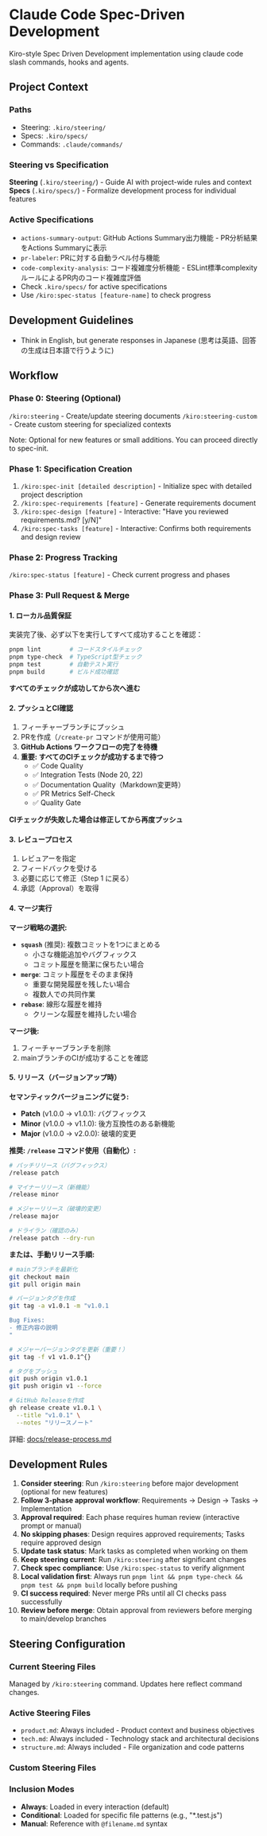 # Claude Code Spec-Driven Development

Kiro-style Spec Driven Development implementation using claude code slash commands, hooks and agents.

## Project Context

### Paths

- Steering: `.kiro/steering/`
- Specs: `.kiro/specs/`
- Commands: `.claude/commands/`

### Steering vs Specification

**Steering** (`.kiro/steering/`) - Guide AI with project-wide rules and context
**Specs** (`.kiro/specs/`) - Formalize development process for individual features

### Active Specifications

- `actions-summary-output`: GitHub Actions Summary出力機能 - PR分析結果をActions Summaryに表示
- `pr-labeler`: PRに対する自動ラベル付与機能
- `code-complexity-analysis`: コード複雑度分析機能 - ESLint標準complexityルールによるPR内のコード複雑度評価
- Check `.kiro/specs/` for active specifications
- Use `/kiro:spec-status [feature-name]` to check progress

## Development Guidelines

- Think in English, but generate responses in Japanese (思考は英語、回答の生成は日本語で行うように)

## Workflow

### Phase 0: Steering (Optional)

`/kiro:steering` - Create/update steering documents
`/kiro:steering-custom` - Create custom steering for specialized contexts

Note: Optional for new features or small additions. You can proceed directly to spec-init.

### Phase 1: Specification Creation

1. `/kiro:spec-init [detailed description]` - Initialize spec with detailed project description
2. `/kiro:spec-requirements [feature]` - Generate requirements document
3. `/kiro:spec-design [feature]` - Interactive: "Have you reviewed requirements.md? [y/N]"
4. `/kiro:spec-tasks [feature]` - Interactive: Confirms both requirements and design review

### Phase 2: Progress Tracking

`/kiro:spec-status [feature]` - Check current progress and phases

### Phase 3: Pull Request & Merge

#### 1. ローカル品質保証

実装完了後、必ず以下を実行してすべて成功することを確認：

```bash
pnpm lint        # コードスタイルチェック
pnpm type-check  # TypeScript型チェック
pnpm test        # 自動テスト実行
pnpm build       # ビルド成功確認
```

**すべてのチェックが成功してから次へ進む**

#### 2. プッシュとCI確認

1. フィーチャーブランチにプッシュ
2. PRを作成（`/create-pr` コマンドが使用可能）
3. **GitHub Actions ワークフローの完了を待機**
4. **重要: すべてのCIチェックが成功するまで待つ**
   - ✅ Code Quality
   - ✅ Integration Tests (Node 20, 22)
   - ✅ Documentation Quality（Markdown変更時）
   - ✅ PR Metrics Self-Check
   - ✅ Quality Gate

**CIチェックが失敗した場合は修正してから再度プッシュ**

#### 3. レビュープロセス

1. レビュアーを指定
2. フィードバックを受ける
3. 必要に応じて修正（Step 1 に戻る）
4. 承認（Approval）を取得

#### 4. マージ実行

**マージ戦略の選択:**

- **`squash`** (推奨): 複数コミットを1つにまとめる
  - 小さな機能追加やバグフィックス
  - コミット履歴を簡潔に保ちたい場合
- **`merge`**: コミット履歴をそのまま保持
  - 重要な開発履歴を残したい場合
  - 複数人での共同作業
- **`rebase`**: 線形な履歴を維持
  - クリーンな履歴を維持したい場合

**マージ後:**

1. フィーチャーブランチを削除
2. mainブランチのCIが成功することを確認

#### 5. リリース（バージョンアップ時）

**セマンティックバージョニングに従う:**

- **Patch** (v1.0.0 → v1.0.1): バグフィックス
- **Minor** (v1.0.0 → v1.1.0): 後方互換性のある新機能
- **Major** (v1.0.0 → v2.0.0): 破壊的変更

**推奨: `/release` コマンド使用（自動化）:**

```bash
# パッチリリース（バグフィックス）
/release patch

# マイナーリリース（新機能）
/release minor

# メジャーリリース（破壊的変更）
/release major

# ドライラン（確認のみ）
/release patch --dry-run
```

**または、手動リリース手順:**

```bash
# mainブランチを最新化
git checkout main
git pull origin main

# バージョンタグを作成
git tag -a v1.0.1 -m "v1.0.1

Bug Fixes:
- 修正内容の説明
"

# メジャーバージョンタグを更新（重要！）
git tag -f v1 v1.0.1^{}

# タグをプッシュ
git push origin v1.0.1
git push origin v1 --force

# GitHub Releaseを作成
gh release create v1.0.1 \
  --title "v1.0.1" \
  --notes "リリースノート"
```

詳細: [docs/release-process.md](docs/release-process.md)

## Development Rules

1. **Consider steering**: Run `/kiro:steering` before major development (optional for new features)
2. **Follow 3-phase approval workflow**: Requirements → Design → Tasks → Implementation
3. **Approval required**: Each phase requires human review (interactive prompt or manual)
4. **No skipping phases**: Design requires approved requirements; Tasks require approved design
5. **Update task status**: Mark tasks as completed when working on them
6. **Keep steering current**: Run `/kiro:steering` after significant changes
7. **Check spec compliance**: Use `/kiro:spec-status` to verify alignment
8. **Local validation first**: Always run `pnpm lint && pnpm type-check && pnpm test && pnpm build` locally before pushing
9. **CI success required**: Never merge PRs until all CI checks pass successfully
10. **Review before merge**: Obtain approval from reviewers before merging to main/develop branches

## Steering Configuration

### Current Steering Files

Managed by `/kiro:steering` command. Updates here reflect command changes.

### Active Steering Files

- `product.md`: Always included - Product context and business objectives
- `tech.md`: Always included - Technology stack and architectural decisions
- `structure.md`: Always included - File organization and code patterns

### Custom Steering Files

<!-- Added by /kiro:steering-custom command -->
<!-- Format:
- `filename.md`: Mode - Pattern(s) - Description
  Mode: Always|Conditional|Manual
  Pattern: File patterns for Conditional mode
-->

### Inclusion Modes

- **Always**: Loaded in every interaction (default)
- **Conditional**: Loaded for specific file patterns (e.g., "\*.test.js")
- **Manual**: Reference with `@filename.md` syntax
